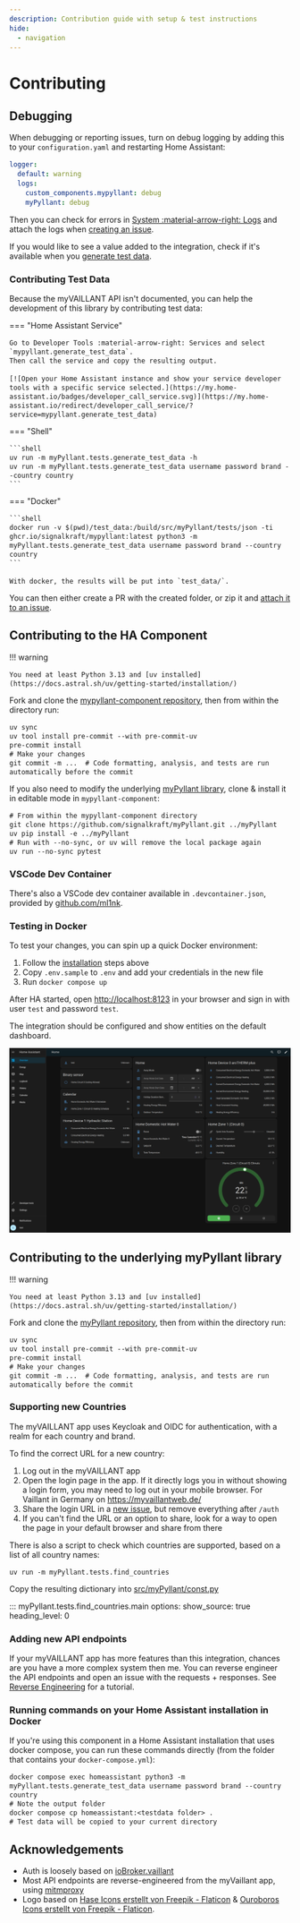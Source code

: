 ```yaml
---
description: Contribution guide with setup & test instructions
hide:
  - navigation
---
```


# Contributing

## Debugging

When debugging or reporting issues, turn on debug logging by adding this to your `configuration.yaml`
and restarting Home Assistant:

```yaml
logger:
  default: warning
  logs:
    custom_components.mypyllant: debug
    myPyllant: debug
```

Then you can check for errors in [System :material-arrow-right: Logs](https://my.home-assistant.io/redirect/logs/)
and attach the logs when [creating an issue](https://github.com/signalkraft/mypyllant-component/issues/new?assignees=&labels=&projects=&template=bug_report.md&title=).

If you would like to see a value added to the integration, check if it's available when you [generate test data](#contributing-test-data).


### Contributing Test Data

Because the myVAILLANT API isn't documented, you can help the development of this library by contributing test data:

=== "Home Assistant Service"

    Go to Developer Tools :material-arrow-right: Services and select `mypyllant.generate_test_data`.
    Then call the service and copy the resulting output.

    [![Open your Home Assistant instance and show your service developer tools with a specific service selected.](https://my.home-assistant.io/badges/developer_call_service.svg)](https://my.home-assistant.io/redirect/developer_call_service/?service=mypyllant.generate_test_data)

=== "Shell"

    ```shell
    uv run -m myPyllant.tests.generate_test_data -h
    uv run -m myPyllant.tests.generate_test_data username password brand --country country
    ```

=== "Docker"

    ```shell
    docker run -v $(pwd)/test_data:/build/src/myPyllant/tests/json -ti ghcr.io/signalkraft/mypyllant:latest python3 -m myPyllant.tests.generate_test_data username password brand --country country
    ```
    
    With docker, the results will be put into `test_data/`.

You can then either create a PR with the created folder, or zip it
and [attach it to an issue](https://github.com/signalkraft/myPyllant/issues/new/choose).

## Contributing to the HA Component

!!! warning

    You need at least Python 3.13 and [uv installed](https://docs.astral.sh/uv/getting-started/installation/)

Fork and clone the [mypyllant-component repository](https://github.com/signalkraft/mypyllant-component), then from
within the directory run:

```shell
uv sync
uv tool install pre-commit --with pre-commit-uv
pre-commit install
# Make your changes
git commit -m ...  # Code formatting, analysis, and tests are run automatically before the commit
```

If you also need to modify the underlying [myPyllant library](https://github.com/signalkraft/mypyllant),
clone & install it in editable mode in `mypyllant-component`:

```shell
# From within the mypyllant-component directory
git clone https://github.com/signalkraft/myPyllant.git ../myPyllant
uv pip install -e ../myPyllant
# Run with --no-sync, or uv will remove the local package again
uv run --no-sync pytest
```

### VSCode Dev Container

There's also a VSCode dev container available in `.devcontainer.json`, provided
by [github.com/ml1nk](https://github.com/ml1nk).

### Testing in Docker

To test your changes, you can spin up a quick Docker environment:

1. Follow the [installation](#contributing-to-the-ha-component) steps above
2. Copy `.env.sample` to `.env` and add your credentials in the new file
3. Run `docker compose up`

After HA started, open [http://localhost:8123](http://localhost:8123) in your browser and sign in with user `test` and
password `test`.

The integration should be configured and show entities on the default dashboard.

![Default Dashboard Screenshot](assets/default-dashboard.png)

## Contributing to the underlying myPyllant library

!!! warning

    You need at least Python 3.13 and [uv installed](https://docs.astral.sh/uv/getting-started/installation/)

Fork and clone the [myPyllant repository](https://github.com/signalkraft/myPyllant), then from within the directory run:

```shell
uv sync
uv tool install pre-commit --with pre-commit-uv
pre-commit install
# Make your changes
git commit -m ...  # Code formatting, analysis, and tests are run automatically before the commit
```

### Supporting new Countries

The myVAILLANT app uses Keycloak and OIDC for authentication, with a realm for each country and brand.

To find the correct URL for a new country:

1. Log out in the myVAILLANT app
2. Open the login page in the app. If it directly logs you in without showing a login form, you may need to log out in your mobile browser. For Vaillant in Germany on https://myvaillantweb.de/
3. Share the login URL in a [new issue](https://github.com/signalkraft/mypyllant-component/issues/new/choose), but remove everything after `/auth`
4. If you can't find the URL or an option to share, look for a way to open the page in your default browser and share from there

There is also a script to check which countries are supported, based on a list of all country names:

```shell
uv run -m myPyllant.tests.find_countries
```

Copy the resulting dictionary
into [src/myPyllant/const.py](https://github.com/signalkraft/myPyllant/blob/main/src/myPyllant/const.py)

::: myPyllant.tests.find_countries.main
    options:
        show_source: true
        heading_level: 0

### Adding new API endpoints

If your myVAILLANT app has more features than this integration, chances are you have a more complex system then me.
You can reverse engineer the API endpoints and open an issue with the requests + responses.
See [Reverse Engineering](3-reverse-engineering.md) for a tutorial.

### Running commands on your Home Assistant installation in Docker

If you're using this component in a Home Assistant installation that uses docker compose, you can run these commands
directly (from the folder that contains your `docker-compose.yml`):

```shell
docker compose exec homeassistant python3 -m myPyllant.tests.generate_test_data username password brand --country country
# Note the output folder
docker compose cp homeassistant:<testdata folder> .
# Test data will be copied to your current directory
```

## Acknowledgements

* Auth is loosely based on [ioBroker.vaillant](https://github.com/TA2k/ioBroker.vaillant)
* Most API endpoints are reverse-engineered from the myVaillant app, using [mitmproxy](https://github.com/mitmproxy/mitmproxy)
* Logo based on [Hase Icons erstellt von Freepik - Flaticon](https://www.flaticon.com/de/kostenlose-icons/hase) & [Ouroboros Icons erstellt von Freepik - Flaticon](https://www.flaticon.com/de/kostenlose-icons/ouroboros).
